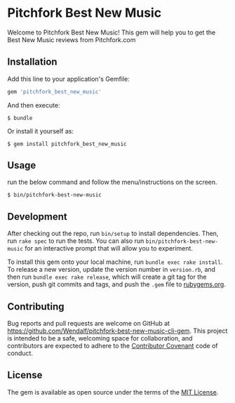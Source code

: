 # Pitchfork Best New Music

Welcome to Pitchfork Best New Music!
This gem will help you to get the Best New Music reviews from Pitchfork.com


## Installation

Add this line to your application's Gemfile:

```ruby
gem 'pitchfork_best_new_music'
```

And then execute:

    $ bundle

Or install it yourself as:

    $ gem install pitchfork_best_new_music

## Usage

run the below command and follow the menu/instructions on the screen.

    $ bin/pitchfork-best-new-music

## Development

After checking out the repo, run `bin/setup` to install dependencies. Then, run `rake spec` to run the tests. You can also run `bin/pitchfork-best-new-music` for an interactive prompt that will allow you to experiment.

To install this gem onto your local machine, run `bundle exec rake install`. To release a new version, update the version number in `version.rb`, and then run `bundle exec rake release`, which will create a git tag for the version, push git commits and tags, and push the `.gem` file to [rubygems.org](https://rubygems.org).

## Contributing

Bug reports and pull requests are welcome on GitHub at https://github.com/Wendalf/pitchfork-best-new-music-cli-gem. This project is intended to be a safe, welcoming space for collaboration, and contributors are expected to adhere to the [Contributor Covenant](http://contributor-covenant.org) code of conduct.


## License

The gem is available as open source under the terms of the [MIT License](http://opensource.org/licenses/MIT).

